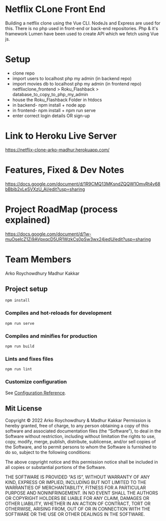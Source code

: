# Netflix CLone Front End
Building a netflix clone using the Vue CLI. NodeJs and Express are used for this. There is no php used in front-end or back-end repositories. Php & it's framework Lumen have been used to create API which we fetch using Vue js.  

# Setup
- clone repo
- import users to localhost php my admin (in backend repo)
- import movies db to localhost php my admin (in frontend repo)
netflixclone_frontend > Roku_Flashback > database_to_copy_to_php_my_admin
- house the Roku_Flashback Folder in htdocs
- in backend- npm install + node app
- in frontend- npm install + npm run serve
- enter correct login details OR sign-up

# Link to Heroku Live Server
https://netflix-clone-arko-madhur.herokuapp.com/

# Features, Fixed & Dev Notes 
https://docs.google.com/document/d/1R9CMQ13MKsndZQQW1OmvRt4v68bBbib2xLeSVXzU_AI/edit?usp=sharing

# Project RoadMap (process explained)
https://docs.google.com/document/d/1w-muOseIcZ1Zi9AVpxqcD5UR1WzkCs0pSw3wx24jedU/edit?usp=sharing

# Team Members
Arko Roychowdhury
Madhur Kakkar

## Project setup
```
npm install
```

### Compiles and hot-reloads for development
```
npm run serve
```

### Compiles and minifies for production
```
npm run build
```

### Lints and fixes files
```
npm run lint
```

### Customize configuration
See [Configuration Reference](https://cli.vuejs.org/config/).

## Mit License

Copyright © 2022 Arko Roychowdhury & Madhur Kakkar
Permission is hereby granted, free of charge, to any person obtaining a copy of this software and associated documentation files (the “Software”), to deal in the Software without restriction, including without limitation the rights to use, copy, modify, merge, publish, distribute, sublicense, and/or sell copies of the Software, and to permit persons to whom the Software is furnished to do so, subject to the following conditions:

The above copyright notice and this permission notice shall be included in all copies or substantial portions of the Software.

THE SOFTWARE IS PROVIDED “AS IS”, WITHOUT WARRANTY OF ANY KIND, EXPRESS OR IMPLIED, INCLUDING BUT NOT LIMITED TO THE WARRANTIES OF MERCHANTABILITY, FITNESS FOR A PARTICULAR PURPOSE AND NONINFRINGEMENT. IN NO EVENT SHALL THE AUTHORS OR COPYRIGHT HOLDERS BE LIABLE FOR ANY CLAIM, DAMAGES OR OTHER LIABILITY, WHETHER IN AN ACTION OF CONTRACT, TORT OR OTHERWISE, ARISING FROM, OUT OF OR IN CONNECTION WITH THE SOFTWARE OR THE USE OR OTHER DEALINGS IN THE SOFTWARE.